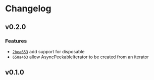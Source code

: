 # Changelog

## v0.2.0

### Features

- [`2bea653`](https://github.com/teatimeguest/node-texlive-packages/commit/2bea653532a2b4fcf677c43fb65b8c2324c01463) add support for disposable
- [`650a4b3`](https://github.com/teatimeguest/node-texlive-packages/commit/650a4b39abdd4483f3a14f5344761e6d9291bbdc) allow AsyncPeekableIterator to be created from an iterator

## v0.1.0
